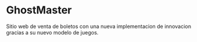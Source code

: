 # GhostMaster
Sitio web de venta de boletos con una nueva implementacion de innovacion gracias a su nuevo modelo de juegos.
